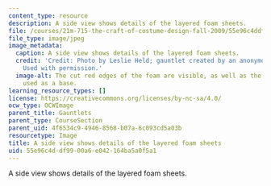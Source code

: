 ```yaml
---
content_type: resource
description: A side view shows details of the layered foam sheets.
file: /courses/21m-715-the-craft-of-costume-design-fall-2009/55e96c4ddf9900a6e042164ba5a0f5a1_IMG_1061.jpg
file_type: image/jpeg
image_metadata:
  caption: A side view shows details of the layered foam sheets.
  credit: 'Credit: Photo by Leslie Held; gauntlet created by an anonymous MIT student.
    Used with permission.'
  image-alt: The cut red edges of the foam are visible, as well as the black glove
    used as a base.
learning_resource_types: []
license: https://creativecommons.org/licenses/by-nc-sa/4.0/
ocw_type: OCWImage
parent_title: Gauntlets
parent_type: CourseSection
parent_uid: 4f6534c9-4946-8568-b07a-6c093cd5a03b
resourcetype: Image
title: A side view shows details of the layered foam sheets
uid: 55e96c4d-df99-00a6-e042-164ba5a0f5a1
---
```

A side view shows details of the layered foam sheets.